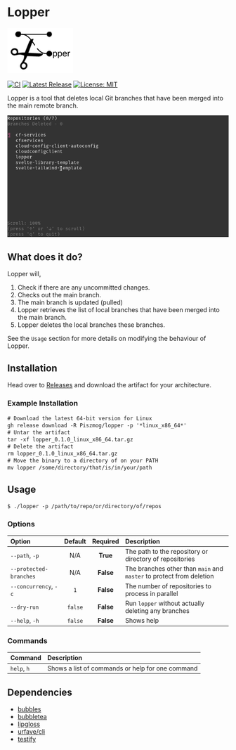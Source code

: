 # Lopper

![icon](assets/icon.png)

[![CI](https://github.com/Piszmog/lopper/actions/workflows/ci.yml/badge.svg)](https://github.com/Piszmog/lopper/actions/workflows/ci.yml)
[![Latest Release](https://img.shields.io/github/v/release/Piszmog/lopper)](https://img.shields.io/github/v/release/Piszmog/lopper)
[![License: MIT](https://img.shields.io/badge/License-MIT-yellow.svg)](https://opensource.org/licenses/MIT)

Lopper is a tool that deletes local Git branches that have been merged into the main remote branch.

![running](assets/running.gif)

## What does it do?

Lopper will,

1. Check if there are any uncommitted changes.
2. Checks out the main branch.
3. The main branch is updated (pulled)
4. Lopper retrieves the list of local branches that have been merged into the main branch.
5. Lopper deletes the local branches these branches.

See the `Usage` section for more details on modifying the behaviour of Lopper.

## Installation

Head over to [Releases](https://github.com/Piszmog/lopper/releases) and download the artifact for your architecture.

### Example Installation

```shell
# Download the latest 64-bit version for Linux
gh release download -R Piszmog/lopper -p '*linux_x86_64*'
# Untar the artifact
tar -xf lopper_0.1.0_linux_x86_64.tar.gz
# Delete the artifact
rm lopper_0.1.0_linux_x86_64.tar.gz   
# Move the binary to a directory of on your PATH
mv lopper /some/directory/that/is/in/your/path
```

## Usage

```shell
$ ./lopper -p /path/to/repo/or/directory/of/repos 
```

### Options

| Option                 | Default | Required  | Description                                                          |
|:-----------------------|:-------:|:---------:|:---------------------------------------------------------------------|
| `--path`, `-p`         |   N/A   | **True**  | The path to the repository or directory of repositories              |
| `--protected-branches` |   N/A   | **False** | The branches other than `main` and `master` to protect from deletion |
| `--concurrency`, `-c`  |   `1`   | **False** | The number of repositories to process in parallel                    |
| `--dry-run`            | `false` | **False** | Run `lopper` without actually deleting any branches                  |
| `--help`, `-h`         | `false` | **False** | Shows help                                                           |

### Commands

| Command     | Description                                      |
|:------------|:-------------------------------------------------|
| `help`, `h` | Shows a list of commands or help for one command |

## Dependencies

* [bubbles](https://github.com/charmbracelet/bubbles)
* [bubbletea](https://github.com/charmbracelet/bubbletea/)
* [lipgloss](https://github.com/charmbracelet/lipgloss)
* [urfave/cli](https://github.com/urfave/cli)
* [testify](https://github.com/stretchr/testify)
